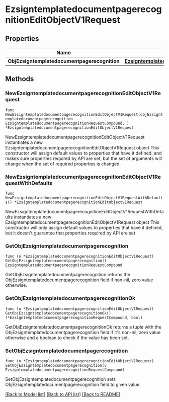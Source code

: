 # EzsigntemplatedocumentpagerecognitionEditObjectV1Request

## Properties

Name | Type | Description | Notes
------------ | ------------- | ------------- | -------------
**ObjEzsigntemplatedocumentpagerecognition** | [**EzsigntemplatedocumentpagerecognitionRequestCompound**](EzsigntemplatedocumentpagerecognitionRequestCompound.md) |  | 

## Methods

### NewEzsigntemplatedocumentpagerecognitionEditObjectV1Request

`func NewEzsigntemplatedocumentpagerecognitionEditObjectV1Request(objEzsigntemplatedocumentpagerecognition EzsigntemplatedocumentpagerecognitionRequestCompound, ) *EzsigntemplatedocumentpagerecognitionEditObjectV1Request`

NewEzsigntemplatedocumentpagerecognitionEditObjectV1Request instantiates a new EzsigntemplatedocumentpagerecognitionEditObjectV1Request object
This constructor will assign default values to properties that have it defined,
and makes sure properties required by API are set, but the set of arguments
will change when the set of required properties is changed

### NewEzsigntemplatedocumentpagerecognitionEditObjectV1RequestWithDefaults

`func NewEzsigntemplatedocumentpagerecognitionEditObjectV1RequestWithDefaults() *EzsigntemplatedocumentpagerecognitionEditObjectV1Request`

NewEzsigntemplatedocumentpagerecognitionEditObjectV1RequestWithDefaults instantiates a new EzsigntemplatedocumentpagerecognitionEditObjectV1Request object
This constructor will only assign default values to properties that have it defined,
but it doesn't guarantee that properties required by API are set

### GetObjEzsigntemplatedocumentpagerecognition

`func (o *EzsigntemplatedocumentpagerecognitionEditObjectV1Request) GetObjEzsigntemplatedocumentpagerecognition() EzsigntemplatedocumentpagerecognitionRequestCompound`

GetObjEzsigntemplatedocumentpagerecognition returns the ObjEzsigntemplatedocumentpagerecognition field if non-nil, zero value otherwise.

### GetObjEzsigntemplatedocumentpagerecognitionOk

`func (o *EzsigntemplatedocumentpagerecognitionEditObjectV1Request) GetObjEzsigntemplatedocumentpagerecognitionOk() (*EzsigntemplatedocumentpagerecognitionRequestCompound, bool)`

GetObjEzsigntemplatedocumentpagerecognitionOk returns a tuple with the ObjEzsigntemplatedocumentpagerecognition field if it's non-nil, zero value otherwise
and a boolean to check if the value has been set.

### SetObjEzsigntemplatedocumentpagerecognition

`func (o *EzsigntemplatedocumentpagerecognitionEditObjectV1Request) SetObjEzsigntemplatedocumentpagerecognition(v EzsigntemplatedocumentpagerecognitionRequestCompound)`

SetObjEzsigntemplatedocumentpagerecognition sets ObjEzsigntemplatedocumentpagerecognition field to given value.



[[Back to Model list]](../README.md#documentation-for-models) [[Back to API list]](../README.md#documentation-for-api-endpoints) [[Back to README]](../README.md)


